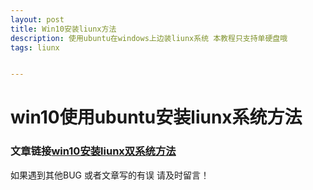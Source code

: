 ```yaml
---
layout: post
title: Win10安装liunx方法
description: 使用ubuntu在windows上边装liunx系统 本教程只支持单硬盘哦
tags: liunx


---
```



# win10使用ubuntu安装liunx系统方法

### 文章链接[win10安装liunx双系统方法](https://blog.csdn.net/weixin_45032765/article/details/102724170)

如果遇到其他BUG 或者文章写的有误 请及时留言！
